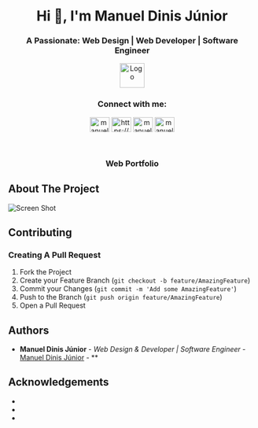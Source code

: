 <h1 align="center">Hi 👋, I'm Manuel Dinis Júnior</h1>
<h3 align="center">A Passionate: Web Design | Web Developer | Software Engineer</h3>

<p align="center">
  <a href="https://github.com/manueldinisjunior/Readme.md">
    <img src="https://manueldinisjunior.com/wp-content/uploads/2022/05/content.png" alt="Logo" width="50" height="50">
  </a>

<h3 align="center">Connect with me:</h3>
<p align="center">
<a href="https://twitter.com/manueldinisjr" target="blank"><img align="center" src="https://raw.githubusercontent.com/rahuldkjain/github-profile-readme-generator/master/src/images/icons/Social/twitter.svg" alt="manueldinisjr" height="30" width="40" /></a>
<a href="https://linkedin.com/in/https://www.linkedin.com/in/manuel-dinis-junior/" target="blank"><img align="center" src="https://raw.githubusercontent.com/rahuldkjain/github-profile-readme-generator/master/src/images/icons/Social/linked-in-alt.svg" alt="https://www.linkedin.com/in/manuel-dinis-junior/" height="30" width="40" /></a>
<a href="https://instagram.com/manueldinisjunior" target="blank"><img align="center" src="https://raw.githubusercontent.com/rahuldkjain/github-profile-readme-generator/master/src/images/icons/Social/instagram.svg" alt="manueldinisjunior" height="30" width="40" /></a>
<a href="https://www.youtube.com/c/manueldinisjunior" target="blank"><img align="center" src="https://raw.githubusercontent.com/rahuldkjain/github-profile-readme-generator/master/src/images/icons/Social/youtube.svg" alt="manueldinisjunior" height="30" width="40" /></a>
</p>

<br/>

    

  <h3 align="center" href="https://manueldinisjunior/Readme.md">Web Portfolio</h3>


## About The Project

![Screen Shot](https://manueldinisjunior.com/wp-content/uploads/2023/05/head-e1685546209328.png)


## Contributing



### Creating A Pull Request

1. Fork the Project
2. Create your Feature Branch (`git checkout -b feature/AmazingFeature`)
3. Commit your Changes (`git commit -m 'Add some AmazingFeature'`)
4. Push to the Branch (`git push origin feature/AmazingFeature`)
5. Open a Pull Request

## Authors

* **Manuel Dinis Júnior** - *Web Design & Developer | Software Engineer* - [Manuel Dinis Júnior](https://manueldinisjunior.com) - **

## Acknowledgements

* []()
* []()
* []()
